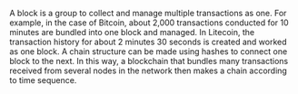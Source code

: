 A block is a group to collect and manage multiple transactions as one. For example, in the case of Bitcoin, about 2,000 transactions conducted for 10 minutes are bundled into one block and managed. In Litecoin, the transaction history for about 2 minutes 30 seconds is created and worked as one block. A chain structure can be made using hashes to connect one block to the next. In this way, a blockchain that bundles many transactions received from several nodes in the network then makes a chain according to time sequence.
